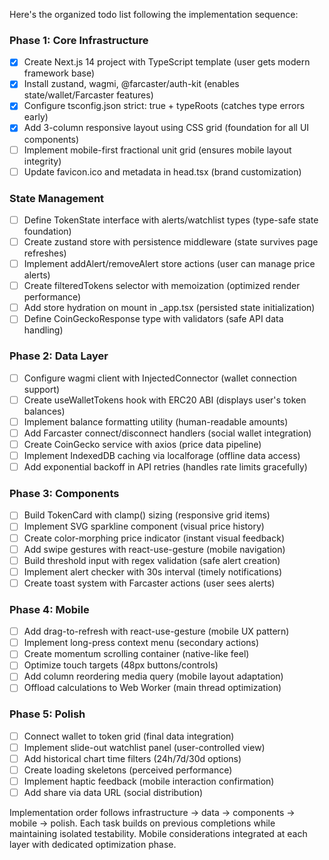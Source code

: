 Here's the organized todo list following the implementation sequence:

### Phase 1: Core Infrastructure
- [x] Create Next.js 14 project with TypeScript template (user gets modern framework base)
- [x] Install zustand, wagmi, @farcaster/auth-kit (enables state/wallet/Farcaster features)
- [x] Configure tsconfig.json strict: true + typeRoots (catches type errors early)
- [x] Add 3-column responsive layout using CSS grid (foundation for all UI components)
- [ ] Implement mobile-first fractional unit grid (ensures mobile layout integrity)
- [ ] Update favicon.ico and metadata in head.tsx (brand customization)

### State Management
- [ ] Define TokenState interface with alerts/watchlist types (type-safe state foundation)
- [ ] Create zustand store with persistence middleware (state survives page refreshes)
- [ ] Implement addAlert/removeAlert store actions (user can manage price alerts)
- [ ] Create filteredTokens selector with memoization (optimized render performance)
- [ ] Add store hydration on mount in _app.tsx (persisted state initialization)
- [ ] Define CoinGeckoResponse type with validators (safe API data handling)

### Phase 2: Data Layer
- [ ] Configure wagmi client with InjectedConnector (wallet connection support)
- [ ] Create useWalletTokens hook with ERC20 ABI (displays user's token balances)
- [ ] Implement balance formatting utility (human-readable amounts)
- [ ] Add Farcaster connect/disconnect handlers (social wallet integration)
- [ ] Create CoinGecko service with axios (price data pipeline)
- [ ] Implement IndexedDB caching via localforage (offline data access)
- [ ] Add exponential backoff in API retries (handles rate limits gracefully)

### Phase 3: Components
- [ ] Build TokenCard with clamp() sizing (responsive grid items)
- [ ] Implement SVG sparkline component (visual price history)
- [ ] Create color-morphing price indicator (instant visual feedback)
- [ ] Add swipe gestures with react-use-gesture (mobile navigation)
- [ ] Build threshold input with regex validation (safe alert creation)
- [ ] Implement alert checker with 30s interval (timely notifications)
- [ ] Create toast system with Farcaster actions (user sees alerts)

### Phase 4: Mobile
- [ ] Add drag-to-refresh with react-use-gesture (mobile UX pattern)
- [ ] Implement long-press context menu (secondary actions)
- [ ] Create momentum scrolling container (native-like feel)
- [ ] Optimize touch targets (48px buttons/controls)
- [ ] Add column reordering media query (mobile layout adaptation)
- [ ] Offload calculations to Web Worker (main thread optimization)

### Phase 5: Polish
- [ ] Connect wallet to token grid (final data integration)
- [ ] Implement slide-out watchlist panel (user-controlled view)
- [ ] Add historical chart time filters (24h/7d/30d options)
- [ ] Create loading skeletons (perceived performance)
- [ ] Implement haptic feedback (mobile interaction confirmation)
- [ ] Add share via data URL (social distribution)

Implementation order follows infrastructure → data → components → mobile → polish. Each task builds on previous completions while maintaining isolated testability. Mobile considerations integrated at each layer with dedicated optimization phase.
